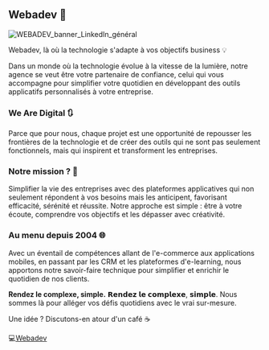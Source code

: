 ## Webadev 👋

![WEBADEV_banner_LinkedIn_général](https://user-images.githubusercontent.com/15650433/182027022-19242351-dd99-4726-bfe2-9173a413f6b9.jpg)

Webadev, là où la technologie s'adapte à vos objectifs business 💡

Dans un monde où la technologie évolue à la vitesse de la lumière, notre agence se veut être votre partenaire de confiance, celui qui vous accompagne pour simplifier votre quotidien en développant des outils applicatifs personnalisés à votre entreprise.

### We Are Digital 🔃
Parce que pour nous, chaque projet est une opportunité de repousser les frontières de la technologie et de créer des outils qui ne sont pas seulement fonctionnels, mais qui inspirent et transforment les entreprises.

### Notre mission ? 🚩
Simplifier la vie des entreprises avec des plateformes applicatives qui non seulement répondent à vos besoins mais les anticipent, favorisant efficacité, sérénité et réussite. Notre approche est simple : être à votre écoute, comprendre vos objectifs et les dépasser avec créativité.

### Au menu depuis 2004 🌐
Avec un éventail de compétences allant de l'e-commerce aux applications mobiles, en passant par les CRM et les plateformes d'e-learning, nous apportons notre savoir-faire technique pour simplifier et enrichir le quotidien de nos clients.

__Rendez le complexe, simple.__
𝗥𝗲𝗻𝗱𝗲𝘇 𝗹𝗲 𝗰𝗼𝗺𝗽𝗹𝗲𝘅𝗲, 𝘀𝗶𝗺𝗽𝗹𝗲. Nous sommes là pour alléger vos défis quotidiens avec le vrai sur-mesure. 

Une idée ? Discutons-en atour d'un café ☕

💻[Webadev](https://www.webadev.com)
